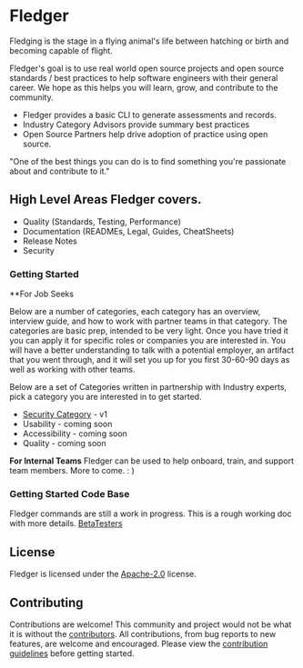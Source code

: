 # Fledger
Fledging is the stage in a flying animal's life between hatching or birth and becoming capable of flight.

Fledger's goal is to use real world open source projects and open source standards / best practices to help software engineers with their general career. We hope as this helps you will  learn, grow, and contribute to the community.

- Fledger provides a basic CLI to generate assessments and records.
- Industry Category Advisors provide summary best practices 
- Open Source Partners help drive adoption of practice using open source.

"One of the best things you can do is to find something you're passionate about and contribute to it."

## High Level Areas Fledger covers.
- Quality (Standards, Testing, Performance)
- Documentation (READMEs, Legal, Guides, CheatSheets)
- Release Notes
- Security

### Getting Started

**For Job Seeks

Below are a number of categories, each category has an overview, interview guide, and how to work with partner teams in that category. The categories are basic prep, intended to be very light. Once you have tried it you can apply it for specific roles or companies you are interested in. You will have a better understanding to talk with a potential employer, an artifact that you went through, and it will set you up for you first 30-60-90 days as well as working with other teams.

Below are a set of Categories written in partnership with Industry experts, pick a category you are interested in to get started.

- [Security Category](docs/advice/SECURITY_CATEGORY.md) - v1
- Usability - coming soon
- Accessibility - coming soon
- Quality - coming soon

**For Internal Teams**
Fledger can be used to help onboard, train, and support team members. More to come. : )

### Getting Started Code Base
Fledger commands are still a work in progress. This is a rough working doc with more details. [BetaTesters](/docs/BetaTesters.md)

## License

Fledger is licensed under the [Apache-2.0](https://opensource.org/licenses/APACHE-2.0) license.

## Contributing

Contributions are welcome! This community and project would not be what it is without the [contributors](https://github.com/jasonburt/fledger/graphs/contributors). All contributions, from bug reports to new features, are welcome and encouraged. Please view the [contribution guidelines](/CONTRIBUTING.md) before getting started.
